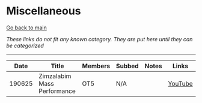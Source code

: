 # Miscellaneous

[Go back to main](./README.md)

_These links do not fit any known category. They are put here until they can be categorized_

___

| Date   | Title                                                                                               | Members     | Subbed | Notes | Links                                      |
|--------|-----------------------------------------------------------------------------------------------------|-------------|--------|-------|--------------------------------------------|
| 190625 | Zimzalabim Mass Performance                                                                         | OT5         | N/A    |       | [YouTube](https://youtu.be/YQUWQLKPGEE)    |
